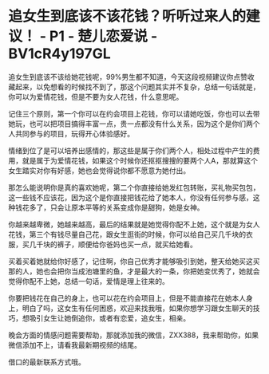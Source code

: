 # 追女生到底该不该花钱？听听过来人的建议！ - P1 - 楚儿恋爱说 - BV1cR4y197GL

追女生到底该不该给她花钱呢，99%男生都不知道，今天这段视频建议你点赞收藏起来，以免想看的时候找不到了，那这个问题其实并不复杂，总结一句话就是，你可以为爱情花钱，但是不要为女人花钱，什么意思呢。

记住三个原则，第一个你可以在约会项目上花钱，你可以请她吃饭，你也可以去带她玩，也可以把项目搞得丰富一点，贵一点都没有什么关系，因为这个是你们两个人共同参与的项目，玩得开心体验感好。

情绪到位了是可以培养出感情的，那这些是属于你们两个人，相处过程中产生的费用，就是属于为爱情花钱，如果这个时候你还抠抠搜搜的要两个人A，那就算这个女生踏实对你有好感，她也会觉得说你都不愿意为她付出。

那怎么能说明你是真的喜欢她呢，第二个你直接给她发红包转账，买礼物买包包，这一些钱不应该花，因为这个是你直接把钱花给了她本人，你没有任何参与感，这种钱花多了，只会让原本平等的关系变成你是甜狗，她是女神。

你越来越卑微，她越来越高，最后的结果就是她觉得你配不上她，这个就是为女人花钱，第三个有钱尽量自己花，跟女生逛街的时候，你可以给自己买几千块的衣服，买几千块的裤子，顺便给你爸妈也买一点，就买给她看。

买着买着她就给你好感了，记住啊，你自己优秀才能够吸引到她，整天给她买这买那的人，她也会把你当成池塘里的鱼，才是最大的一条，你把她变优秀了，她就会觉得你配不上她，总结一句话，爱情是理上往来的。

你要把钱花在自己的身上，也可以花在约会项目上，但是不能直接花在她本人身上，明白了吗，这女生有任何困惑，欢迎来找我哦，如果你想学习跟女生聊天的技巧，想吸引女生让她倒追你，或者有恋爱，追女生，相亲。

晚会方面的情感问题需要帮助，那就添加我的微信，ZXX388，我来帮助你，如果微信添加不上，请看我最新期视频的结尾。

借口的最新联系方式哦。